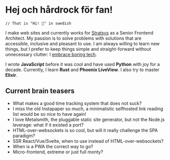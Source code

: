 # Hej och hårdrock för fan!

    // That is "Hi! 🤘" in swedish

I make web sites and currently works for [Stratsys](https://stratsys.se) as a Senior Frontend Architect. My passion is to solve problems with solutions that are accessible, inclusive and pleasant to use. I am always willing to learn new things, but I prefer to keep things simple and straight-forward without unnecessary clutter: I [embrace boring tech](https://mcfunley.com/choose-boring-technology).

I wrote **JavaScript** before it was cool and have used **Python** with joy for a decade. Currently, I learn **Rust** and **Phoenix LiveView**. I also try to master **Elixir**.

## Current brain teasers

- What makes a good time tracking system that does not suck?
- I miss the old Instapaper so much, a minimalistic selfhosted link reading list would be so nice to have again!
- I love Metalsmith, the pluggable static site generator, but not the Node.js leverage: what if it existed a port?
- HTML-over-websockets is so cool, but will it really challenge the SPA paradigm?
- SSR React/Vue/Svelte, when to use instead of HTML-over-websockets? 
- When is a PWA the correct way to go?
- Micro-frontend, extreme or just full monty?

